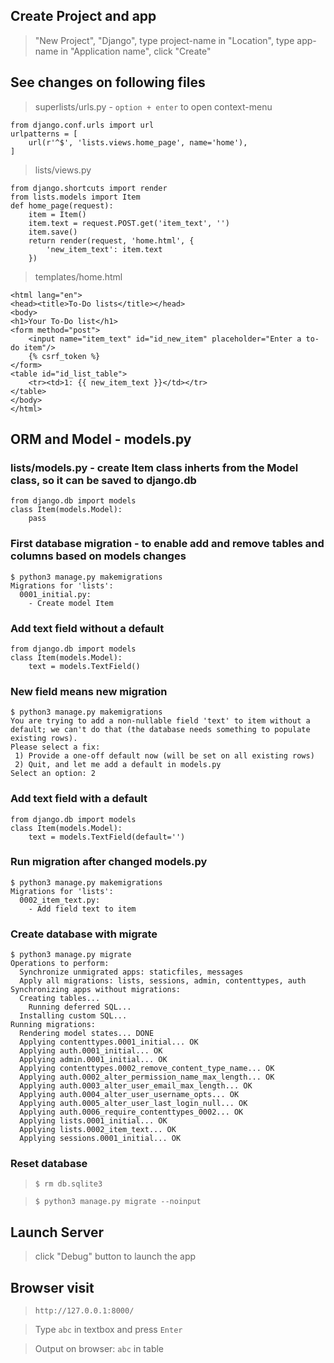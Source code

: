 ## Create Project and app

> "New Project", "Django", type project-name in "Location", type app-name in "Application name", click "Create"

## See changes on following files

> superlists/urls.py - `option + enter` to open context-menu

```
from django.conf.urls import url
urlpatterns = [
    url(r'^$', 'lists.views.home_page', name='home'),
]
```

> lists/views.py

```
from django.shortcuts import render
from lists.models import Item
def home_page(request):
    item = Item()
    item.text = request.POST.get('item_text', '')
    item.save()
    return render(request, 'home.html', {
        'new_item_text': item.text
    })
```

> templates/home.html

```
<html lang="en">
<head><title>To-Do lists</title></head>
<body>
<h1>Your To-Do list</h1>
<form method="post">
    <input name="item_text" id="id_new_item" placeholder="Enter a to-do item"/>
    {% csrf_token %}
</form>
<table id="id_list_table">
    <tr><td>1: {{ new_item_text }}</td></tr>
</table>
</body>
</html>
```

## ORM and Model - models.py

### lists/models.py - create Item class inherts from the Model class, so it can be saved to django.db

```
from django.db import models
class Item(models.Model):
    pass
```

### First database migration - to enable add and remove tables and columns based on models changes

```
$ python3 manage.py makemigrations
Migrations for 'lists':
  0001_initial.py:
    - Create model Item
```

### Add text field without a default

```
from django.db import models
class Item(models.Model):
    text = models.TextField()
```

### New field means new migration

```
$ python3 manage.py makemigrations
You are trying to add a non-nullable field 'text' to item without a default; we can't do that (the database needs something to populate existing rows).
Please select a fix:
 1) Provide a one-off default now (will be set on all existing rows)
 2) Quit, and let me add a default in models.py
Select an option: 2
```

### Add text field with a default

```
from django.db import models
class Item(models.Model):
    text = models.TextField(default='')
```

### Run migration after changed models.py

```
$ python3 manage.py makemigrations
Migrations for 'lists':
  0002_item_text.py:
    - Add field text to item
```

### Create database with migrate

```
$ python3 manage.py migrate
Operations to perform:
  Synchronize unmigrated apps: staticfiles, messages
  Apply all migrations: lists, sessions, admin, contenttypes, auth
Synchronizing apps without migrations:
  Creating tables...
    Running deferred SQL...
  Installing custom SQL...
Running migrations:
  Rendering model states... DONE
  Applying contenttypes.0001_initial... OK
  Applying auth.0001_initial... OK
  Applying admin.0001_initial... OK
  Applying contenttypes.0002_remove_content_type_name... OK
  Applying auth.0002_alter_permission_name_max_length... OK
  Applying auth.0003_alter_user_email_max_length... OK
  Applying auth.0004_alter_user_username_opts... OK
  Applying auth.0005_alter_user_last_login_null... OK
  Applying auth.0006_require_contenttypes_0002... OK
  Applying lists.0001_initial... OK
  Applying lists.0002_item_text... OK
  Applying sessions.0001_initial... OK
```

### Reset database

> `$ rm db.sqlite3`

> `$ python3 manage.py migrate --noinput`

## Launch Server

> click "Debug" button to launch the app

## Browser visit

> `http://127.0.0.1:8000/`

> Type `abc` in textbox and press `Enter`

> Output on browser: `abc` in table

